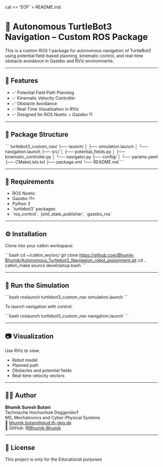 cat << 'EOF' > README.md
# 🐢 Autonomous TurtleBot3 Navigation – Custom ROS Package

This is a custom ROS 1 package for autonomous navigation of TurtleBot3 using potential field-based planning, kinematic control, and real-time obstacle avoidance in Gazebo and RViz environments.

---

## 🚀 Features

- ✅ Potential Field Path Planning  
- ✅ Kinematic Velocity Controller  
- ✅ Obstacle Avoidance  
- ✅ Real-Time Visualization in RViz  
- ✅ Designed for ROS Noetic + Gazebo 11  

---

## 📁 Package Structure

\`\`\`
turtlebot3_custom_nav/
├── launch/
│   ├── simulation.launch
│   └── navigation.launch
├── src/
│   ├── potential_fields.py
│   ├── kinematic_controller.py
│   └── navigator.py
├── config/
│   └── params.yaml
├── CMakeLists.txt
├── package.xml
└── README.md
\`\`\`

---

## 🧠 Requirements

- ROS Noetic 
- Gazebo 11+  
- Python 3  
- \`turtlebot3\` packages  
- \`ros_control\`, \`joint_state_publisher\`, \`gazebo_ros\`  

---

## ⚙️ Installation

Clone into your catkin workspace:

\`\`\`bash
cd ~/catkin_ws/src/
git clone https://github.com/Bhumik-Bhumik/Autonomous_Turtlebot3_Navigation_robot_assignment.git
cd ..
catkin_make
source devel/setup.bash
\`\`\`

---

## 🧪 Run the Simulation

\`\`\`bash
roslaunch turtlebot3_custom_nav simulation.launch
\`\`\`

To launch navigation with control:

\`\`\`bash
roslaunch turtlebot3_custom_nav navigation.launch
\`\`\`

---

## 📷 Visualization

Use RViz to view:
- Robot model  
- Planned path  
- Obstacles and potential fields  
- Real-time velocity vectors  

---
## 👨‍💻 Author

**Bhumik Suresh Butani**  
Technische Hochschule Deggendorf  
MS, Mechatronics and Cyber-Physical Systems  
📧 bhumik.butani@stud.th-deg.de  
🔗 GitHub: [@Bhumik-Bhumik](https://github.com/Bhumik-Bhumik)


---

## 📄 License

This project is only for the Educational purposes
